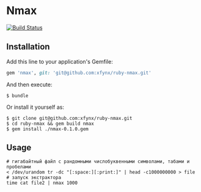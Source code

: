 # Nmax
[![Build Status](https://travis-ci.org/xfynx/ruby-nmax.svg)](https://travis-ci.org/xfynx/ruby-nmax)

## Installation

Add this line to your application's Gemfile:

```ruby
gem 'nmax', git: 'git@github.com:xfynx/ruby-nmax.git'
```

And then execute:

    $ bundle

Or install it yourself as:

    $ git clone git@github.com:xfynx/ruby-nmax.git
    $ cd ruby-nmax && gem build nmax
    $ gem install ./nmax-0.1.0.gem

## Usage


```
# гигабайтный файл с рандомными числобуквенными символами, табами и пробелами
< /dev/urandom tr -dc "[:space:][:print:]" | head -c1000000000 > file
# запуск экстрактора
time cat file2 | nmax 1000
```

